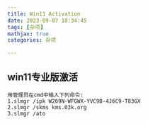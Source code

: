 ```yaml
---
title: Win11 Activation
date: 2023-09-07 18:34:45
tags: [杂项]
mathjax: true
categories: 杂项

---
```

## win11专业版激活

```shell
用管理员在cmd中输入下列命令:
1.slmgr /ipk W269N-WFGWX-YVC9B-4J6C9-T83GX
2.slmgr /skms kms.03k.org
3.slmgr /ato
```
